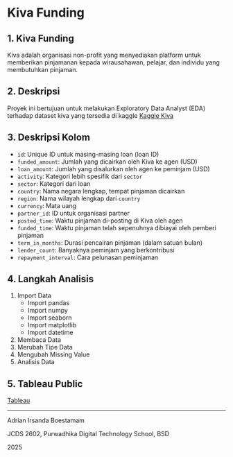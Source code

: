 # Kiva Funding

## 1. Kiva Funding

Kiva adalah organisasi non-profit yang menyediakan platform untuk memberikan pinjamanan kepada wirausahawan, pelajar, dan individu yang membutuhkan pinjaman.

## 2. Deskripsi

Proyek ini bertujuan untuk melakukan Exploratory Data Analyst (EDA) terhadap dataset kiva yang tersedia di kaggle [Kaggle Kiva](https://www.kaggle.com/datasets/kiva/data-science-for-good-kiva-crowdfunding/data)

## 3. Deskripsi Kolom

- `id`: Unique ID untuk masing-masing loan (loan ID)
- `funded_amount`: Jumlah yang dicairkan oleh Kiva ke agen (USD)
- `loan_amount`: Jumlah yang disalurkan oleh agen ke peminjam (USD)
- `activity`: Kategori lebih spesifik dari `sector`
- `sector`: Kategori dari loan
- `country`: Nama negara lengkap, tempat pinjaman dicairkan
- `region`: Nama wilayah lengkap dari `country`
- `currency`: Mata uang
- `partner_id`: ID untuk organisasi partner
- `posted_time`: Waktu pinjaman di-posting di Kiva oleh agen
- `funded_time`: Waktu pinjaman telah sepenuhnya dibiayai oleh pemberi pinjaman
- `term_in_months`: Durasi pencairan pinjaman (dalam satuan bulan)
- `lender_count`: Banyaknya peminjam yang berkontribusi
- `repayment_interval`: Cara pelunasan peminjaman

## 4. Langkah Analisis

1. Import Data
    - Import pandas
    - Import numpy
    - Import seaborn
    - Import matplotlib
    - Import datetime
2. Membaca Data
3. Merubah Tipe Data
4. Mengubah Missing Value
5. Analisis Data

## 5. Tableau Public

[Tableau](https://public.tableau.com/views/KivaFunding_17419421253730/DashboardRepaymentInterval?:language=en-GB&publish=yes&:sid=&:redirect=auth&:display_count=n&:origin=viz_share_link)

---

Adrian Irsanda Boestamam

JCDS 2602, Purwadhika Digital Technology School, BSD

2025